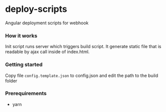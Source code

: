 # deploy-scripts
Angular deployment scripts for webhook

### How it works
Init script runs server which triggers build script. 
It generate static file that is readable by ajax call inside of index.html.

### Getting started
Copy file `config.template.json` to config.json and edit the path to the build folder

### Prerequirements
- yarn


